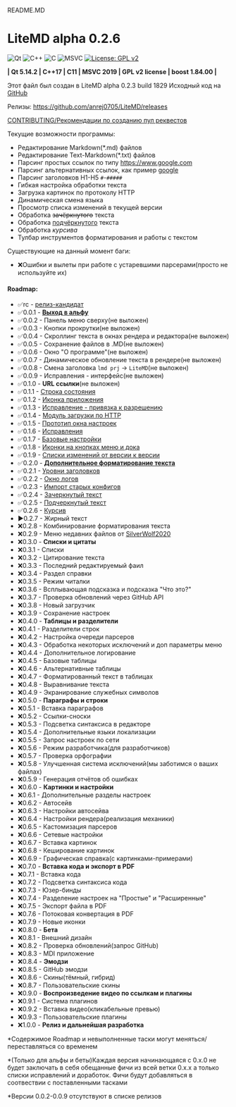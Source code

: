 README.MD

# LiteMD alpha 0.2.6

![Qt](https://img.shields.io/badge/Qt-%23217346.svg?style=for-the-badge&logo=Qt&logoColor=white)
![C++](https://img.shields.io/badge/C%2B%2B-00599C?style=for-the-badge&logo=c%2B%2B&logoColor=white)
![C](https://img.shields.io/badge/c-%2300599C.svg?style=for-the-badge&logo=c&logoColor=white)
![MSVC](https://img.shields.io/badge/Visual_Studio-5C2D91?style=for-the-badge&logo=visual%20studio&logoColor=white)
[![License: GPL v2](https://img.shields.io/badge/License-GPL%20v2-blue.svg)](https://www.gnu.org/licenses/old-licenses/gpl-2.0.en.html)

**| Qt 5.14.2 
\| C++17 
\| C11 
\| MSVC 2019 
\| GPL v2 license 
\| boost 1.84.00 |**

Этот файл был создан в LiteMD alpha 0.2.3 build 1829
Исходный код на [GitHub](https://github.com/anrej0705/LiteMD)

Релизы: <https://github.com/anrej0705/LiteMD/releases>

[CONTRIBUTING/Рекомендации по созданию пул реквестов](https://github.com/anrej0705/LiteMD/blob/master/CONTRIBUTING.md)

Текущие возможности программы:
- Редактирование Markdown(\*.md) файлов
- Редактирование Text-Markdown(\*.txt) файлов
- Парсинг простых ссылок по типу <https://www.google.com>
- Парсинг альтернативных ссылок, как пример [google](www.google.com)
- Парсинг заголовков H1-H5 `#`-`#####`
- Гибкая настройка обработки текста
- Загрузка картинок по протоколу HTTP
- Динамическая смена языка
- Просмотр списка изменений в текущей версии
- Обработка ~~зачёркнутого~~ текста
- Обработка <ins>подчёркнутого</ins> текста
- Обработка *курсива*
- Тулбар инструментов форматирования и работы с текстом

Существующие на данный момент баги:
- :x:Ошибки и вылеты при работе с устаревшими парсерами(просто не используйте их)

#### **Roadmap**:

- :white_check_mark:rc - [релиз-кандидат](https://github.com/anrej0705/LiteMD/releases/tag/LiteMD_rc)
- :white_check_mark:0.0.1 - [**Выход в альфу**](https://github.com/anrej0705/LiteMD/releases/tag/LiteMD_alpha84)
- :white_check_mark:0.0.2 - Панель меню сверху(не выложен)
- :white_check_mark:0.0.3 - Кнопки прокрутки(не выложен)
- :white_check_mark:0.0.4 - Скроллинг текста в окнах рендера и редактора(не выложен)
- :white_check_mark:0.0.5 - Сохранение файлов в .MD(не выложен)
- :white_check_mark:0.0.6 - Окно "О программе"(не выложен)
- :white_check_mark:0.0.7 - Динамическое обновление текста в рендере(не выложен)
- :white_check_mark:0.0.8 - Смена заголовка `lmd prj` -> `LiteMD`(не выложен)
- :white_check_mark:0.0.9 - Исправления - интерфейс(не выложен)
- :white_check_mark:0.1.0 - **URL ссылки**(не выложен)
- :white_check_mark:0.1.1 - [Строка состояния](https://github.com/anrej0705/LiteMD/releases/tag/LiteMD_alpha312)
- :white_check_mark:0.1.2 - [Иконка приложения](https://github.com/anrej0705/LiteMD/releases/tag/LiteMD_alpha356)
- :white_check_mark:0.1.3 - [Исправление - привязка к разрешению](https://github.com/anrej0705/LiteMD/releases/tag/LiteMD_alpha428)
- :white_check_mark:0.1.4 - [Модуль загрузки по HTTP](https://github.com/anrej0705/LiteMD/releases/tag/LiteMD_alpha455)
- :white_check_mark:0.1.5 - [Прототип окна настроек](https://github.com/anrej0705/LiteMD/releases/tag/LiteMD_alpha782)
- :white_check_mark:0.1.6 - [Исправления](https://github.com/anrej0705/LiteMD/releases/tag/LiteMD_alpha842)
- :white_check_mark:0.1.7 - [Базовые настройки](https://github.com/anrej0705/LiteMD/releases/tag/LiteMD_alpha1006)
- :white_check_mark:0.1.8 - [Иконки на кнопках меню и дока](https://github.com/anrej0705/LiteMD/releases/tag/LiteMD_alpha1064)
- :white_check_mark:0.1.9 - [Списки изменений от версии к версии](https://github.com/anrej0705/LiteMD/releases/tag/LiteMD_alpha1225)
- :white_check_mark:0.2.0 - [**Дополнительное форматирование текста**](https://github.com/anrej0705/LiteMD/releases/tag/LiteMD_alpha1554)
- :white_check_mark:0.2.1 - [Уровни заголовков](https://github.com/anrej0705/LiteMD/releases/tag/LiteMD_alpha1683)
- :white_check_mark:0.2.2 - [Окно логов](https://github.com/anrej0705/LiteMD/releases/tag/LiteMD_alpha1746)
- :white_check_mark:0.2.3 - [Импорт старых конфигов](https://github.com/anrej0705/LiteMD/releases/tag/LiteMD_alpha1829)
- :white_check_mark:0.2.4 - [Зачеркнутый текст](https://github.com/anrej0705/LiteMD/releases/tag/LiteMD_alpha1878)
- :white_check_mark:0.2.5 - [Подчеркнутый текст](https://github.com/anrej0705/LiteMD/releases/tag/LiteMD_alpha1908) 
- :white_check_mark:0.2.6 - [Курсив](https://github.com/anrej0705/LiteMD/releases/tag/LiteMD_alpha1917)
- :arrow_forward:0.2.7 - Жирный текст
- :x:0.2.8 - Комбинирование форматирования текста
- :x:0.2.9 - Меню недавних файлов от [SilverWolf2020](https://github.com/anrej0705/LiteMD/pull/2)
- :x:0.3.0 - **Списки и цитаты**
- :x:0.3.1 - Списки
- :x:0.3.2 - Цитирование текста
- :x:0.3.3 - Последний редактируемый фаил
- :x:0.3.4 - Раздел справки
- :x:0.3.5 - Режим читалки
- :x:0.3.6 - Всплывающая подсказка и подсказка "Что это?"
- :x:0.3.7 - Проверка обновлений через GitHub API
- :x:0.3.8 - Новый загрузчик
- :x:0.3.9 - Сохранение настроек
- :x:0.4.0 - **Таблицы и разделители**
- :x:0.4.1 - Разделители строк
- :x:0.4.2 - Настройка очереди парсеров
- :x:0.4.3 - Обработка некоторых исключений и доп параметры меню
- :x:0.4.4 - Дополнительное логирование
- :x:0.4.5 - Базовые таблицы
- :x:0.4.6 - Альтернативные таблицы
- :x:0.4.7 - Форматированный текст в таблицах
- :x:0.4.8 - Выравнивание текста
- :x:0.4.9 - Экранирование служебных символов
- :x:0.5.0 - **Параграфы и строки**
- :x:0.5.1 - Вставка параграфов
- :x:0.5.2 - Ссылки-сноски
- :x:0.5.3 - Подсветка синтаксиса в редакторе
- :x:0.5.4 - Дополнительные языки локализации
- :x:0.5.5 - Запрос настроек по сети
- :x:0.5.6 - Режим разработчика(для разработчиков)
- :x:0.5.7 - Проверка орфографии
- :x:0.5.8 - Улучшенная система исключений(мы заботимся о ваших файлах)
- :x:0.5.9 - Генерация отчётов об ошибках
- :x:0.6.0 - **Картинки и настройки**
- :x:0.6.1 - Дополнительные разделы настроек
- :x:0.6.2 - Автосейв
- :x:0.6.3 - Настройки автосейва
- :x:0.6.4 - Настройки рендера(реализация механики)
- :x:0.6.5 - Кастомизация парсеров
- :x:0.6.6 - Сетевые настройки
- :x:0.6.7 - Вставка картинок
- :x:0.6.8 - Кеширование картинок
- :x:0.6.9 - Графическая справка(с картинками-примерами)
- :x:0.7.0 - **Вставка кода и экспорт в PDF**
- :x:0.7.1 - Вставка кода
- :x:0.7.2 - Подсветка синтаксиса кода
- :x:0.7.3 - Юзер-бинды
- :x:0.7.4 - Разделение настроек на "Простые" и "Расширенные"
- :x:0.7.5 - Экспорт файла в PDF
- :x:0.7.6 - Потоковая конвертация в PDF
- :x:0.7.9 - Новые иконки
- :x:0.8.0 - **Бета**
- :x:0.8.1 - Внешний дизайн
- :x:0.8.2 - Проверка обновлений(запрос GitHub)
- :x:0.8.3 - MDI приложение
- :x:0.8.4 - **Эмодзи**
- :x:0.8.5 - GitHub эмодзи
- :x:0.8.6 - Скины(тёмный, гибрид)
- :x:0.8.7 - Пользовательские скины
- :x:0.9.0 - **Воспроизведение видео по ссылкам и плагины**
- :x:0.9.1 - Система плагинов
- :x:0.9.2 - Вставка видео(кликабельные превью)
- :x:0.9.3 - Пользовательские плагины
- :x:1.0.0 - **Релиз и дальнейшая разработка**

\*Содержимое Roadmap и невыполненные таски могут меняться/переставляться со временем

\*(Только для альфы и беты)Каждая версия начинающаяся с 0.x.0 не будет заключать в себя обещанные фичи из всей ветки 0.x.x а только списки исправлений и доработок. Фичи будут добавляться в соотвествии с поставленными тасками

\*Версии 0.0.2-0.0.9 отсутствуют в списке релизов
